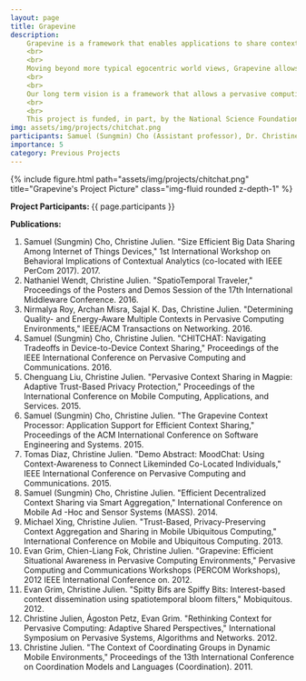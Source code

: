 ```yaml
---
layout: page
title: Grapevine
description:
    Grapevine is a framework that enables applications to share context information in a localized region of a pervasive computing network, use that information to dynamically form groups defined by their shared situations, and assess the aggregate context of that group.
    <br>
    <br>
    Moving beyond more typical egocentric world views, Grapevine allows an application to distribute its own context information while simultaneously leveraging the context information it receives to modify its behavior and aggregate task-relevant group context information that can also distributed within the network. We use novel data structures such as probabilistic Bloomier filters to represent context information efficiently and minimize the network resources required to support Grapevine's use.
    <br>
    <br>
    Our long term vision is a framework that allows a pervasive computing application developer to delegate all context related functionality to Grapevine and focus solely on the task at hand. Instead of spending time determining what context information is needed, who it should be sent to, and managing the lifecycle of the information it has received, a Grapevine-enabled application can merely indicate the context information it has to offer and the context information it is interested in receiving. Achieving this vision leaves many interesting research challenges such as communicating and responding to interest gradients within the network, determining the frequency with which information should be sent, assessing a quality metric for the context information on hand, and finding ways to provide all this functionality without placing undue burden on the limited resources available to pervasive computing platforms.
    <br>
    <br>
    This project is funded, in part, by the National Science Foundation under grants CNS-0844850 and CNS-1218232. Any opinions, findings and conclusions or recomendations expressed in this material are those of the author(s) and do not necessarily reflect the views of the National Science Foundation (NSF).
img: assets/img/projects/chitchat.png
participants: Samuel (Sungmin) Cho (Assistant professor), Dr. Christine Julien (MPC director)
importance: 5
category: Previous Projects
---
```


<div class="row">
    <div class="col-sm mt-3 mt-md-0">
        {% include figure.html path="assets/img/projects/chitchat.png" title="Grapevine's Project Picture" class="img-fluid rounded z-depth-1" %}
    </div>
</div>

<b>Project Participants: </b> 
{{ page.participants }}


<b>Publications: </b>

<ol>
    <li>Samuel (Sungmin) Cho, Christine Julien. "Size Efficient Big Data Sharing Among Internet of Things Devices," 1st International Workshop on Behavioral Implications of Contextual Analytics (co-located with IEEE PerCom 2017). 2017.</li>
    <li>Nathaniel Wendt, Christine Julien. "SpatioTemporal Traveler," Proceedings of the Posters and Demos Session of the 17th International Middleware Conference. 2016.</li>
    <li>Nirmalya Roy, Archan Misra, Sajal K. Das, Christine Julien. "Determining Quality- and Energy-Aware Multiple Contexts in Pervasive Computing Environments," IEEE/ACM Transactions on Networking. 2016.</li>
    <li>Samuel (Sungmin) Cho, Christine Julien. "CHITCHAT: Navigating Tradeoffs in Device-to-Device Context Sharing," Proceedings of the IEEE International Conference on Pervasive Computing and Communications. 2016.</li>
    <li>Chenguang Liu, Christine Julien. "Pervasive Context Sharing in Magpie: Adaptive Trust-Based Privacy Protection," Proceedings of the International Conference on Mobile Computing, Applications, and Services. 2015.</li>
    <li>Samuel (Sungmin) Cho, Christine Julien. "The Grapevine Context Processor: Application Support for Efficient Context Sharing," Proceedings of the ACM International Conference on Software Engineering and Systems. 2015.</li>
    <li>Tomas Diaz, Christine Julien. "Demo Abstract: MoodChat: Using Context-Awareness to Connect Likeminded Co-Located Individuals," IEEE International Conference on Pervasive Computing and Communications. 2015.</li>
    <li>Samuel (Sungmin) Cho, Christine Julien. "Efficient Decentralized Context Sharing via Smart Aggregation," International Conference on Mobile Ad -Hoc and Sensor Systems (MASS). 2014.</li>
    <li>Michael Xing, Christine Julien. "Trust-Based, Privacy-Preserving Context Aggregation and Sharing in Mobile Ubiquitous Computing," International Conference on Mobile and Ubiquitous Computing. 2013.</li>
    <li>Evan Grim, Chien-Liang Fok, Christine Julien. "Grapevine: Efficient Situational Awareness in Pervasive Computing Environments," Pervasive Computing and Communications Workshops (PERCOM Workshops), 2012 IEEE International Conference on. 2012.</li>
    <li>Evan Grim, Christine Julien. "Spitty Bifs are Spiffy Bits: Interest-based context dissemination using spatiotemporal bloom filters," Mobiquitous. 2012.</li>
    <li>Christine Julien, Ágoston Petz, Evan Grim. "Rethinking Context for Pervasive Computing: Adaptive Shared Perspectives," International Symposium on Pervasive Systems, Algorithms and Networks. 2012.</li>
    <li>Christine Julien. "The Context of Coordinating Groups in Dynamic Mobile Environments," Proceedings of the 13th International Conference on Coordination Models and Languages (Coordination). 2011.</li>
</ol>

